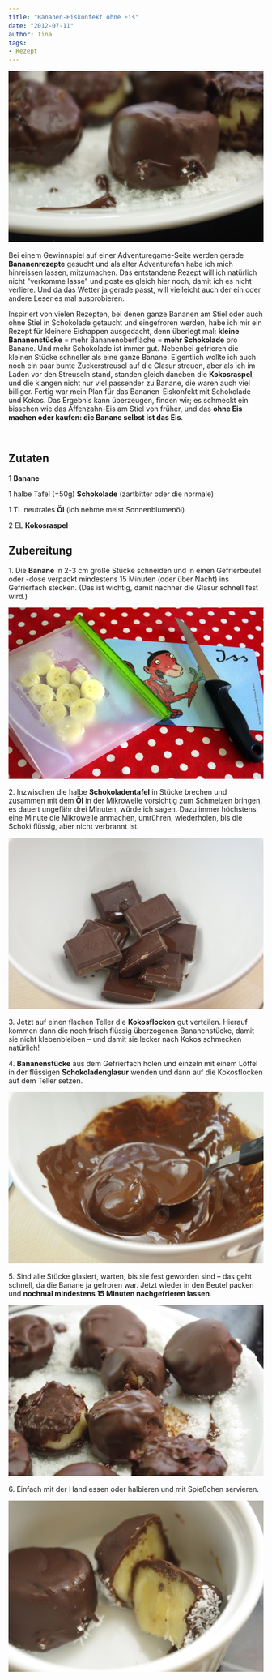 ```yaml
---
title: "Bananen-Eiskonfekt ohne Eis"
date: "2012-07-11" 
author: Tina
tags:
- Rezept
---
```


[![](images/igp9259.jpg "_IGP9259")](http://apfeleimer.wordpress.com/2012/07/11/bananen-eiskonfekt-ohne-eis/_igp9259/)

Bei einem Gewinnspiel auf einer Adventuregame-Seite werden gerade **Bananenrezepte** gesucht und als alter Adventurefan habe ich mich hinreissen lassen, mitzumachen. Das entstandene Rezept will ich natürlich nicht "verkomme lasse" und poste es gleich hier noch, damit ich es nicht verliere. Und da das Wetter ja gerade passt, will vielleicht auch der ein oder andere Leser es mal ausprobieren.

Inspiriert von vielen Rezepten, bei denen ganze Bananen am Stiel oder auch ohne Stiel in Schokolade getaucht und eingefroren werden, habe ich mir ein Rezept für kleinere Eishappen ausgedacht, denn überlegt mal: **kleine Bananenstücke** = mehr Bananenoberfläche = **mehr Schokolade** pro Banane. Und mehr Schokolade ist immer gut. Nebenbei gefrieren die kleinen Stücke schneller als eine ganze Banane. Eigentlich wollte ich auch noch ein paar bunte Zuckerstreusel auf die Glasur streuen, aber als ich im Laden vor den Streuseln stand, standen gleich daneben die **Kokosraspel**, und die klangen nicht nur viel passender zu Banane, die waren auch viel billiger. Fertig war mein Plan für das Bananen-Eiskonfekt mit Schokolade und Kokos. Das Ergebnis kann überzeugen, finden wir; es schmeckt ein bisschen wie das Affenzahn-Eis am Stiel von früher, und das **ohne Eis machen oder kaufen: die Banane selbst ist das Eis**.

 

## Zutaten

1 **Banane**

1 halbe Tafel (=50g) **Schokolade** (zartbitter oder die normale)

1 TL neutrales **Öl** (ich nehme meist Sonnenblumenöl)

2 EL **Kokosraspel**

## Zubereitung

1\. Die **Banane** in 2-3 cm große Stücke schneiden und in einen Gefrierbeutel oder -dose verpackt mindestens 15 Minuten (oder über Nacht) ins Gefrierfach stecken. (Das ist wichtig, damit nachher die Glasur schnell fest wird.)

[![](images/igp9246.jpg "_IGP9246")](http://apfeleimer.wordpress.com/2012/07/11/bananen-eiskonfekt-ohne-eis/_igp9246/)

2\. Inzwischen die halbe **Schokoladentafel** in Stücke brechen und zusammen mit dem **Öl** in der Mikrowelle vorsichtig zum Schmelzen bringen, es dauert ungefähr drei Minuten, würde ich sagen. Dazu immer höchstens eine Minute die Mikrowelle anmachen, umrühren, wiederholen, bis die Schoki flüssig, aber nicht verbrannt ist.

[![](images/igp9255.jpg "_IGP9255")](http://apfeleimer.wordpress.com/2012/07/11/bananen-eiskonfekt-ohne-eis/_igp9255/)

3\. Jetzt auf einen flachen Teller die **Kokosflocken** gut verteilen. Hierauf kommen dann die noch frisch flüssig überzogenen Bananenstücke, damit sie nicht klebenbleiben – und damit sie lecker nach Kokos schmecken natürlich!

4\. **Bananenstücke** aus dem Gefrierfach holen und einzeln mit einem Löffel in der flüssigen **Schokoladenglasur** wenden und dann auf die Kokosflocken auf dem Teller setzen.

[![](images/igp9257.jpg "_IGP9257")](http://apfeleimer.wordpress.com/2012/07/11/bananen-eiskonfekt-ohne-eis/_igp9257/)

5\. Sind alle Stücke glasiert, warten, bis sie fest geworden sind – das geht schnell, da die Banane ja gefroren war. Jetzt wieder in den Beutel packen und **nochmal mindestens 15 Minuten nachgefrieren lassen**.

[![](images/igp9258.jpg "_IGP9258")](http://apfeleimer.wordpress.com/2012/07/11/bananen-eiskonfekt-ohne-eis/_igp9258/)

6\. Einfach mit der Hand essen oder halbieren und mit Spießchen servieren.

[![](images/igp9266.jpg "_IGP9266")](http://apfeleimer.wordpress.com/2012/07/11/bananen-eiskonfekt-ohne-eis/_igp9266/)
